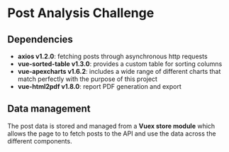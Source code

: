 # Post Analysis Challenge

## Dependencies
- **axios v1.2.0**: fetching posts through asynchronous http requests
- **vue-sorted-table v1.3.0**: provides a custom table for sorting columns
- **vue-apexcharts v1.6.2**: includes a wide range of different charts that match perfectly with the purpose of this project
- **vue-html2pdf v1.8.0**: report PDF generation and export

## Data management
The post data is stored and managed from a **Vuex store module** which allows the page to to fetch posts to the API and use the data across the different components.
